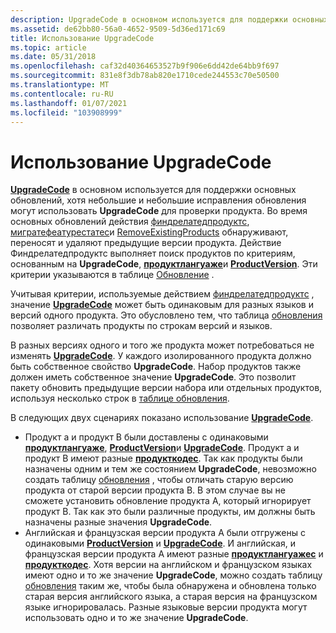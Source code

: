 ```yaml
---
description: UpgradeCode в основном используется для поддержки основных обновлений, хотя небольшие и небольшие исправления обновления могут использовать UpgradeCode для проверки продукта.
ms.assetid: de62bb80-56a0-4652-9509-5d36ed171c69
title: Использование UpgradeCode
ms.topic: article
ms.date: 05/31/2018
ms.openlocfilehash: caf32d40364653527b9f906e6dd42de64bb9f697
ms.sourcegitcommit: 831e8f3db78ab820e1710cede244553c70e50500
ms.translationtype: MT
ms.contentlocale: ru-RU
ms.lasthandoff: 01/07/2021
ms.locfileid: "103908999"
---
```

# <a name="using-an-upgradecode"></a>Использование UpgradeCode

[**UpgradeCode**](upgradecode.md) в основном используется для поддержки основных обновлений, хотя небольшие и небольшие исправления обновления могут использовать **UpgradeCode** для проверки продукта. Во время основных обновлений действия [финдрелатедпродуктс](findrelatedproducts-action.md), [мигратефеатурестатес](migratefeaturestates-action.md)и [RemoveExistingProducts](removeexistingproducts-action.md) обнаруживают, переносят и удаляют предыдущие версии продукта. Действие Финдрелатедпродуктс выполняет поиск продуктов по критериям, основанным на **UpgradeCode**, [**продуктлангуаже**](productlanguage.md)и [**ProductVersion**](productversion.md). Эти критерии указываются в таблице [Обновление](upgrade-table.md) .

Учитывая критерии, используемые действием [финдрелатедпродуктс](findrelatedproducts-action.md) , значение [**UpgradeCode**](upgradecode.md) может быть одинаковым для разных языков и версий одного продукта. Это обусловлено тем, что таблица [обновления](upgrade-table.md) позволяет различать продукты по строкам версий и языков.

В разных версиях одного и того же продукта может потребоваться не изменять [**UpgradeCode**](upgradecode.md). У каждого изолированного продукта должно быть собственное свойство **UpgradeCode**. Набор продуктов также должен иметь собственное значение **UpgradeCode**. Это позволит пакету обновить предыдущие версии набора или отдельных продуктов, используя несколько строк в [таблице обновления](upgrade-table.md).

В следующих двух сценариях показано использование [**UpgradeCode**](upgradecode.md).

-   Продукт а и продукт B были доставлены с одинаковыми [**продуктлангуаже**](productlanguage.md), [**ProductVersion**](productversion.md)и [**UpgradeCode**](upgradecode.md). Продукт а и продукт B имеют разные [**продукткодес**](productcode.md). Так как продукты были назначены одним и тем же состоянием **UpgradeCode**, невозможно создать таблицу [обновления](upgrade-table.md) , чтобы отличать старую версию продукта от старой версии продукта B. В этом случае вы не сможете установить обновление продукта A, который игнорирует продукт B. Так как это были различные продукты, им должны быть назначены разные значения **UpgradeCode**.
-   Английская и французская версии продукта A были отгружены с одинаковыми [**ProductVersion**](productversion.md) и [**UpgradeCode**](upgradecode.md). И английская, и французская версии продукта A имеют разные [**продуктлангуажес**](productlanguage.md) и [**продукткодес**](productcode.md). Хотя версии на английском и французском языках имеют одно и то же значение **UpgradeCode**, можно создать таблицу [обновления](upgrade-table.md) таким же, чтобы была обнаружена и обновлена только старая версия английского языка, а старая версия на французском языке игнорировалась. Разные языковые версии продукта могут использовать одно и то же значение **UpgradeCode**.

 

 




